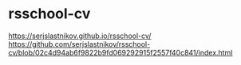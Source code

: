 # rsschool-cv
https://serjslastnikov.github.io/rsschool-cv/
https://github.com/serjslastnikov/rsschool-cv/blob/02c4d94ab6f9822b9fd069292915f2557f40c841/index.html
